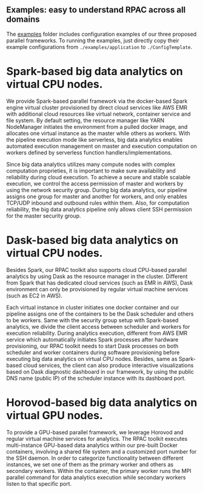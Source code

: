 ## Examples: easy to understand RPAC across all domains

The [examples](./examples) folder includes configuration examples of our three proposed parallel frameworks. To running the examples, just directly copy their example configurations from `./examples/application` to `./ConfigTemplate`.

# Spark-based big data analytics on virtual CPU nodes.
We provide Spark-based parallel framework via the docker-based Spark engine virtual cluster provisioned by direct cloud services like AWS EMR with additional cloud resources like virtual network, container service and file system. 
By default setting, the resource manager like YARN NodeManager initiates the environment from a pulled docker image, and allocates one virtual instance as the master while others as workers. With the pipeline execution mode like serverless, big data analytics enables automated execution management on master and execution computation on workers defined by serverless function handlers/implementations. 

Since big data analytics utilizes many compute nodes with complex computation proprieties, it is important to make sure availability and reliability during cloud execution. To achieve a secure and stable scalable execution, we control the access permission of master and workers by using the network security group. During big data analytics, our pipeline assigns one group for master and another for workers, and only enables TCP/UDP inbound and outbound rules within them. Also, for computation reliability, the big data analytics pipeline only allows client SSH permission for the master security group.

# Dask-based big data analytics on virtual CPU nodes.
Besides Spark, our RPAC toolkit also supports cloud CPU-based parallel analytics by using Dask as the resource manager in the cluster. Different from Spark that has dedicated cloud services (such as EMR in AWS), Dask environment can only be provisioned by regular virtual machine services (such as EC2 in AWS).

Each virtual instance in cluster initiates one docker container and our pipeline assigns one of the containers to be the Dask scheduler and others to be workers. Same with the security group setup with Spark-based analytics, we divide the client access between scheduler and workers for execution reliability. During analytics execution, different from AWS EMR service which automatically initiates Spark processes after hardware provisioning, our RPAC toolkit needs to start Dask processes on both scheduler and worker containers during software provisioning before executing big data analytics on virtual CPU nodes. Besides, same as Spark-based cloud services, the client can also produce interactive visualizations based on Dask diagnostic dashboard in our framework, by using the public DNS name (public IP) of the scheduler instance with its dashboard port.

# Horovod-based big data analytics on virtual GPU nodes.
To provide a GPU-based parallel framework, we leverage Horovod and regular virtual machine services for analytics. The RPAC toolkit executes multi-instance GPU-based data analytics within our pre-built Docker containers, involving a shared file system and a customized port number for the SSH daemon. In order to categorize functionality between different instances, we set one of them as the primary worker and others as secondary workers. Within the container, the primary worker runs the MPI parallel command for data analytics execution while secondary workers listen to that specific port. 
